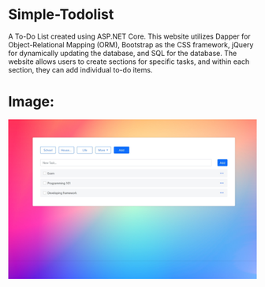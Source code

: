# Simple-Todolist
A To-Do List created using ASP.NET Core. This website utilizes Dapper for Object-Relational Mapping (ORM), Bootstrap as the CSS framework, jQuery for dynamically updating the database, and SQL for the database. The website allows users to create sections for specific tasks, and within each section, they can add individual to-do items.

# Image:
![alt text](https://github.com/Seydus/Simple-Todolist/blob/main/wwwroot/images/Web%20capture_20-7-2023_104739_localhost.jpeg)

